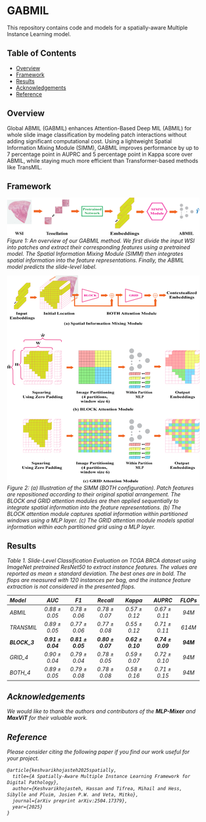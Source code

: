 # GABMIL

This repository contains code and models for a spatially-aware Multiple Instance Learning model.

## Table of Contents

- [Overview](#overview)
- [Framework](#framework)
- [Results](#results)
- [Acknowledgements](#acknowledgements)
- [Reference](#reference)

## Overview

Global ABMIL (GABMIL) enhances Attention-Based Deep MIL (ABMIL) for whole slide image classification by modeling patch interactions without adding significant computational cost. Using a lightweight Spatial Information Mixing Module (SIMM), GABMIL improves performance by up to 7 percentage point in AUPRC and 5 percentage point in Kappa score over ABMIL, while staying much more efficient than Transformer-based methods like TransMIL.

## Framework

<p align="left">
  <img src="framework.png" alt="Framework">
  <br>
  <em>Figure 1: An overview of our GABMIL method. We first divide the input WSI into patches and extract their corresponding features using a pretrained model. The Spatial Information Mixing Module (SIMM) then integrates spatial information into the feature representations. Finally, the ABMIL model predicts the slide-level label.</em>
</p>

<p align="left">
  <img src="SIMM.png" alt="SIMM">
  <br>
  <em>Figure 2: (a) Illustration of the SIMM (BOTH configuration). Patch features are repositioned according to their original spatial arrangement. The BLOCK and GRID attention modules are then applied sequentially to integrate spatial information into the feature representations. (b) The BLOCK attention module captures spatial information within partitioned windows using a MLP layer. (c) The GRID attention module models spatial information within each partitioned grid using a MLP layer.</em>
</p>

## Results

<em>Table 1. Slide-Level Classification Evaluation on TCGA BRCA dataset using ImageNet pretrained ResNet50 to extract instance features. The values are reported as mean ± standard deviation. The best ones are in bold. The flops are measured with 120 instances per bag, and the instance feature extraction is not considered in the presented flops.<em>

<div align="center">
  
| **Model**   | **AUC**         | **F1**          | **Recall**      | **Kappa**       | **AUPRC**       | **FLOPs** |
|:------------|:---------------:|:---------------:|:---------------:|:---------------:|:---------------:|:---------:|
| ABMIL       | 0.88 ± 0.05     | 0.78 ± 0.06     | 0.78 ± 0.07     | 0.57 ± 0.12     | 0.67 ± 0.11     | 94M      |
| TRANSMIL    | 0.89 ± 0.05     | 0.77 ± 0.06     | 0.77 ± 0.08     | 0.55 ± 0.12     | 0.71 ± 0.11     | 614M     |
| **BLOCK_3** | **0.91 ± 0.04** | **0.81 ± 0.05** | **0.80 ± 0.07** | **0.62 ± 0.10** | **0.74 ± 0.09** | **94M**  |
| GRID_4      | 0.90 ± 0.04     | 0.79 ± 0.04     | 0.78 ± 0.05     | 0.59 ± 0.07     | 0.72 ± 0.10     | 94M      |
| BOTH_4      | 0.89 ± 0.05     | 0.79 ± 0.08     | 0.78 ± 0.08     | 0.58 ± 0.16     | 0.71 ± 0.15     | 94M      |

</div>


## Acknowledgements
We would like to thank the authors and contributors of the **MLP-Mixer** and **MaxViT** for their valuable work.


## Reference

Please consider citing the following paper if you find our work useful for your project.


```
@article{keshvarikhojasteh2025spatially,
  title={A Spatially-Aware Multiple Instance Learning Framework for Digital Pathology},
  author={Keshvarikhojasteh, Hassan and Tifrea, Mihail and Hess, Sibylle and Pluim, Josien P.W. and Veta, Mitko},
  journal={arXiv preprint arXiv:2504.17379},
  year={2025}
}
```
